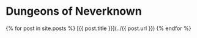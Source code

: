 # Dungeons of Neverknown

{% for post in site.posts %}
[{{ post.title }}](../{{ post.url }})
{% endfor %}
